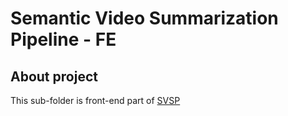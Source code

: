 # Semantic Video Summarization Pipeline - FE

## About project

This sub-folder is front-end part of [SVSP](../README.md)
